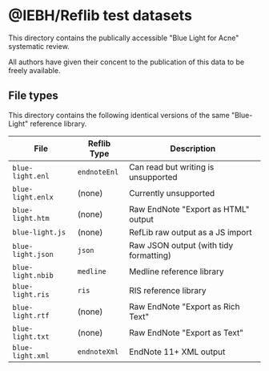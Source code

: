 @IEBH/Reflib test datasets
==========================
This directory contains the publically accessible "Blue Light for Acne" systematic review.

All authors have given their concent to the publication of this data to be freely available.


File types
----------
This directory contains the following identical versions of the same "Blue-Light" reference library.

| File              | Reflib Type  | Description                            |
|-------------------|--------------|----------------------------------------|
| `blue-light.enl`  | `endnoteEnl` | Can read but writing is unsupported    |
| `blue-light.enlx` | (none)       | Currently unsupported                  |
| `blue-light.htm`  | (none)       | Raw EndNote "Export as HTML" output    |
| `blue-light.js`   | (none)       | RefLib raw output as a JS import       |
| `blue-light.json` | `json`       | Raw JSON output (with tidy formatting) |
| `blue-light.nbib` | `medline`    | Medline reference library              |
| `blue-light.ris`  | `ris`        | RIS reference library                  |
| `blue-light.rtf`  | (none)       | Raw EndNote "Export as Rich Text"      |
| `blue-light.txt`  | (none)       | Raw EndNote "Export as Text"           |
| `blue-light.xml`  | `endnoteXml` | EndNote 11+ XML output                 |
